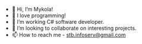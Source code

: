 - 👋 Hi, I’m Mykola!
- 👀 I love programming!
- 🌱 I’m working C# software developer.
- 💞️ I’m looking to collaborate on interesting projects.
- 📫 How to reach me - stb.infoserv@gmail.com

<!---
Chocobo1983/Chocobo1983 is a ✨ special ✨ repository because its `README.md` (this file) appears on your GitHub profile.
You can click the Preview link to take a look at your changes.
--->
